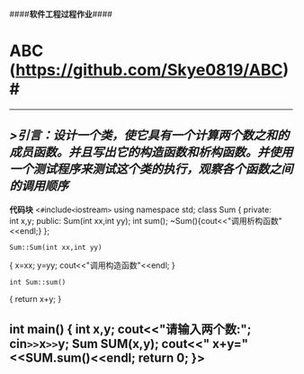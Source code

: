 ####**软件工程过程作业**####
# ABC (https://github.com/Skye0819/ABC)#
********************************************************************************************
***>引言：设计一个类，使它具有一个计算两个数之和的成员函数。并且写出它的构造函数和析构函数。并使用一个测试程序来测试这个类的执行，观察各个函数之间的调用顺序***
---------------------------------------------------------------------------------------------
**代码块**
    <`#`include`<`iostream`>`
    using namespace std;
    class Sum
   {
      private:                                  
      int x,y;
      public:
      Sum(int xx,int yy);
      int sum();
      ~Sum(){cout<<"调用析构函数"<<endl;}
    };

    Sum::Sum(int xx,int yy)
   {
      x=xx;
      y=yy;
      cout<<"调用构造函数"<<endl;
    }

    int Sum::sum()
   {
     return x+y;
   }

   int main()
  {
     int x,y;
     cout<<"请输入两个数:";
     cin`>>`x`>>`y;
     Sum SUM(x,y);
     cout<<"   x+y="<<SUM.sum()<<endl;
     return 0;
    }>
 ----------------------------------------------------------------------------

 
 
 
 
 
 
 
 
 
